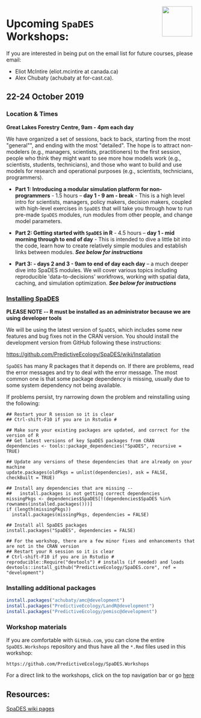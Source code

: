 <img align="right" width="80" vspace="10" hspace="10" src="https://github.com/PredictiveEcology/SpaDES/raw/development/stickers/hexsticker.png">

# Upcoming `SpaDES` Workshops:

If you are interested in being put on the email list for future courses, please email:

- Eliot McIntire (eliot.mcintire at canada.ca)
- Alex Chubaty (achubaty at for-cast.ca).

## 22-24 October 2019

### Location & Times

**Great Lakes Forestry Centre, 9am - 4pm each day**

We have organized a set of sessions, back to back, starting from the most "general"", and ending with the most "detailed".
The hope is to attract non-modelers (e.g., managers, scientists, practitioners) to the first session, people who think they might want to see more how models work (e.g., scientists, students, technicians), and those who want to build and use models for research and operational purposes (e.g., scientists, technicians, programmers).

- **Part 1: Introducing a modular simulation platform for non-programmers** - 1.5 hours – **day 1 - 9 am - break** - This is a high level intro for scientists, managers, policy makers, decision makers, coupled with high-level exercises in `SpaDES` that will take you through how to run pre-made `SpaDES` modules, run modules from other people, and change model parameters.

- **Part 2: Getting started with `SpaDES` in R** - 4.5 hours – **day 1 - mid morning through to end of day** - This is intended to dive a little bit into the code, learn how to create relatively simple modules and establish links between modules. ***See below for instructions***

- **Part 3:  - days 2 and 3 - 9am to end of day each day** – a much deeper dive into SpaDES modules. We will cover various topics including reproducible 'data-to-decisions' workfrows, working with spatial data, caching, and simulation optimization.  ***See below for instructions***

### [Installing SpaDES](articles/index.html)

**PLEASE NOTE -- R must be installed as an administrator because we are using developer tools**

We will be using the latest version of `SpaDES`, which includes some new features and bug fixes not in the CRAN version.
You should install the development version from GitHub following these instructions:

<https://github.com/PredictiveEcology/SpaDES/wiki/Installation>

`SpaDES` has many R packages that it depends on. 
If there are problems, read the error messages and try to deal with the error message.
The most common one is that some package dependency is missing, usually due to some system dependency not being available. 

If problems persist, try narrowing down the problem and reinstalling using the following:

```
## Restart your R session so it is clear
## Ctrl-shift-F10 if you are in Rstudio #

## Make sure your existing packages are updated, and correct for the version of R
## Get latest versions of key SpaDES packages from CRAN
dependencies <- tools::package_dependencies("SpaDES", recursive = TRUE)

## Update any versions of these dependencies that are already on your machine
update.packages(oldPkgs = unlist(dependencies), ask = FALSE, checkBuilt = TRUE) 

## Install any dependencies that are missing -- 
##   install.packages is not getting correct dependencies
missingPkgs <- dependencies$SpaDES[!(dependencies$SpaDES %in% rownames(installed.packages()))]
if (length(missingPkgs))
  install.packages(missingPkgs, dependencies = FALSE)

## Install all SpaDES packages 
install.packages("SpaDES", dependencies = FALSE)

## For the workshop, there are a few minor fixes and enhancements that are not in the CRAN version
## Restart your R session so it is clear
# Ctrl-shift-F10 if you are in Rstudio #
reproducible::Require("devtools") # installs (if needed) and loads
devtools::install_github("PredictiveEcology/SpaDES.core", ref = "development")
```

### Installing additional packages

```r
install.packages("achubaty/amc@development")
install.packages("PredictiveEcology/LandR@development")
install.packages("PredictiveEcology/pemisc@development")
```

### Workshop materials

If you are comfortable with `GitHub.com`, you can clone the entire `SpaDES.Workshops` repository and thus have all the `*.Rmd` files used in this workshop:

`https://github.com/PredictiveEcology/SpaDES.Workshops`

For a direct link to the workshops, click on the top navigation bar or go [here](http://spades-workshops.predictiveecology.org/)

## Resources:

[SpaDES wiki pages](https://github.com/PredictiveEcology/SpaDES/wiki)
